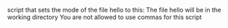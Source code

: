  script that sets the mode of the file hello to this:
The file hello will be in the working directory
You are not allowed to use commas for this script
